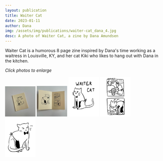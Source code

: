 ```yaml
---
layout: publication
title: Waiter Cat
date: 2023-01-11
author: Dana
img: /assets/img/publications/waiter-cat_dana_4.jpg
desc: A photo of Waiter Cat, a zine by Dana Amundsen
---
```


Waiter Cat is a humorous 8 page zine inspired by Dana's time working as a waitress in Louisville, KY, and her cat Kiki who likes to hang out with Dana in the kitchen.

*Click photos to enlarge*

<a href="/assets/img/publications/waiter-cat_dana_4.jpg"><img src="/assets/img/publications/waiter-cat_dana_4.jpg" alt="A photo of Waiter Cat, a zine by Dana Amundsen" width="100"></a>
<a href="/assets/img/publications/waiter-cat_dana_5.jpg"><img src="/assets/img/publications/waiter-cat_dana_5.jpg" alt="A photo of Waiter Cat, a zine by Dana Amundsen" width="100"></a>
<a href="/assets/img/publications/waiter-cat_dana_1.png"><img src="/assets/img/publications/waiter-cat_dana_1.png" alt="A photo of Waiter Cat, a zine by Dana Amundsen" width="100" ></a>
<a href="/assets/img/publications/waiter-cat_dana_2.png"><img src="/assets/img/publications/waiter-cat_dana_2.png" alt="A photo of Waiter Cat, a zine by Dana Amundsen" width="100"></a>
<a href="/assets/img/publications/waiter-cat_dana_3.png"><img src="/assets/img/publications/waiter-cat_dana_3.png" alt="A photo of Waiter Cat, a zine by Dana Amundsen" width="100"></a>

